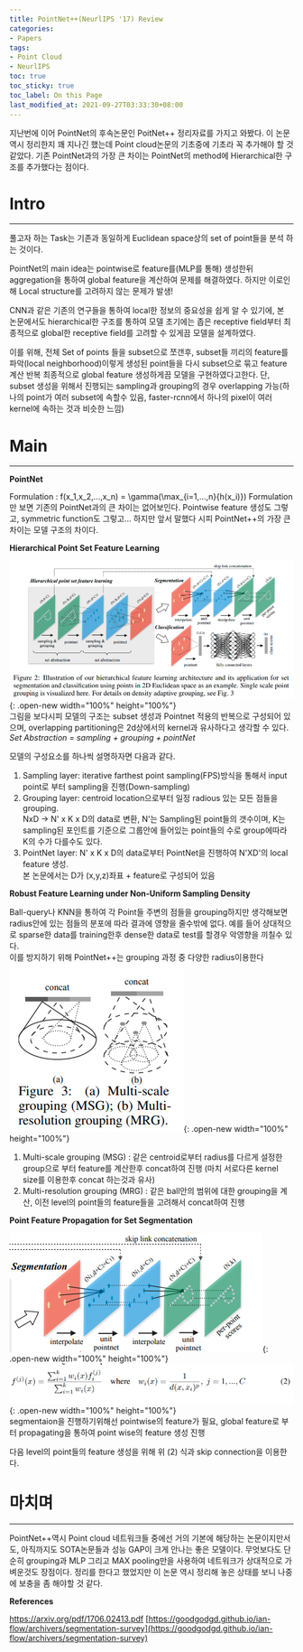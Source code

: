 ```yaml
---
title: PointNet++(NeurlIPS '17) Review
categories:
- Papers
tags:
- Point Cloud
- NeurlIPS
toc: true
toc_sticky: true
toc_label: On this Page
last_modified_at: 2021-09-27T03:33:30+08:00
---
```


지난번에 이어 PointNet의 후속논문인 PoitNet++ 정리자료를 가지고 와봤다. 이 논문 역시 정리한지 꽤 지나긴 했는데 Point cloud논문의 기초중에 기초라 꼭 추가해야 할 것 같았다. 기존 PointNet과의 가장 큰 차이는 PointNet의 method에 Hierarchical한 구조를 추가했다는 점이다.

# Intro
___
풀고자 하는 Task는 기존과 동일하게 Euclidean space상의 set of point들을 분석 하는 것이다.

PointNet의 main idea는 pointwise로 feature를(MLP를 통해) 생성한뒤  aggregation을 통하여 global feature을 계산하여 문제를 해결하였다. 하지만 이로인해 Local structure를 고려하지 않는 문제가 발생!

CNN과 같은 기존의 연구들을 통하여 local한 정보의 중요성을 쉽게 알 수 있기에, 본 논문에서도 hierarchical한 구조를 통하여 모델 초기에는 좁은 receptive field부터 최종적으로 global한 receptive field를 고려할 수 있게끔 모델을 설계하였다.

이를 위해, 전체 Set of points 들을 subset으로 쪼갠후, subset들 끼리의 feature를 파악(local neighborhood)이렇게 생성된 point들을 다시 subset으로 묶고 feature 계산 반복 최종적으로 global feature 생성하게끔 모델을 구현하였다고한다.
단, subset 생성을 위해서 진행되는 sampling과 grouping의 경우 overlapping 가능(하나의 point가 여러 subset에 속할수 있음, faster-rcnn에서 하나의 pixel이 여러 kernel에 속하는 것과 비슷한 느낌)

# Main
___
**PointNet**

Formulation : f(x_1,x_2,...,x_n) = \gamma(\max_{i=1,...,n}\{h(x_i)\})
Formulation만 보면 기존의 PointNet과의 큰 차이는 없어보인다. Pointwise feature 생성도 그렇고, symmetric function도 그렇고... 하지만 앞서 말했다 시피 PointNet++의 가장 큰 차이는 모델 구조의 차이다.

**Hierarchical Point Set Feature Learning**  

![fig1](/assets/images/posts/PointNet2-fig1.png){: .open-new width="100%" height="100%"}  
그림을 보다시피 모델의 구조는 subset  생성과 Pointnet 적용의 반복으로 구성되어 있으며, overlapping partitioning은 2d상에서의 kernel과 유사하다고 생각할 수 있다.  
*Set Abstraction = sampling + grouping + pointNet* 

모델의 구성요소를 하나씩 설명하자면 다음과 같다.
1. Sampling layer: iterative farthest point sampling(FPS)방식을 통해서 input point로 부터 sampling을 진행(Down-sampling)
2. Grouping layer: centroid location으로부터 일정 radious 있는 모든 점들을 grouping.  
NxD → N' x K x D의 data로 변환, N'는 Sampling된 point들의 갯수이며, K는 sampling된 포인트를 기준으로 그룹안에 들어있는 point들의 수로 group에따라 K의 수가 다를수도 있다.
3. PointNet layer: N' x K x D의 data로부터 PointNet을 진행하여 N'XD'의 local feature 생성.  
본 논문에서는 D가 (x,y,z)좌표 + feature로 구성되어 있음


**Robust Feature Learning under Non-Uniform Sampling Density**  

Ball-query나 KNN을 통하여 각 Point들 주변의 점들을 grouping하지만 생각해보면 radius안에 있는 점들의 분포에 따라 결과에 영향을 줄수밖에 없다. 예를 들어 상대적으로 sparse한 data를 training한후 dense한 data로 test를 할경우 악영향을 끼칠수 있다.  
이를 방지하기 위해 PointNet++는 grouping 과정 중 다양한 radius이용한다
![fig2](/assets/images/posts/PointNet2-fig2.png){: .open-new width="100%" height="100%"}  
1. Multi-scale grouping (MSG) : 같은 centroid로부터 radius를 다르게 설정한 group으로 부터 feature를 계산한후 concat하여 진행 (마치 서로다른 kernel size를 이용한후 concat 하는것과 유사)
2. Multi-resolution grouping (MRG) : 같은 ball안의 범위에 대한 grouping을 계산, 이전 level의 point들의 feature들을 고려해서 concat하여 진행

**Point Feature Propagation for Set Segmentation**  

![fig3](/assets/images/posts/PointNet2-fig3.png){: .open-new width="100%" height="100%"}  
![fig4](/assets/images/posts/PointNet2-fig4.png){: .open-new width="100%" height="100%"}  
segmentaion을 진행하기위해선 pointwise의 feature가 필요, global feature로 부터 propagating을 통하여 point wise의 feature 생성 진행

다음 level의 point들의 feature 생성을 위해 위 (2) 식과 skip connection을 이용한다.

# 마치며
___
PointNet++역시 Point cloud 네트워크들 중에선 거의 기본에 해당하는 논문이지만서도, 아직까지도 SOTA논문들과 성능 GAP이 크게 안나는 좋은 모델이다. 무엇보다도 단순히 grouping과 MLP 그리고 MAX pooling만을 사용하여 네트워크가 상대적으로 가벼운것도 장점이다. 정리를 한다고 했었지만 이 논문 역시 정리해 놓은 상태를 보니 나중에 보충을 좀 해야할 것 같다.

**References**

https://arxiv.org/pdf/1706.02413.pdf
[https://goodgodgd.github.io/ian-flow/archivers/segmentation-survey](https://goodgodgd.github.io/ian-flow/archivers/segmentation-survey)
